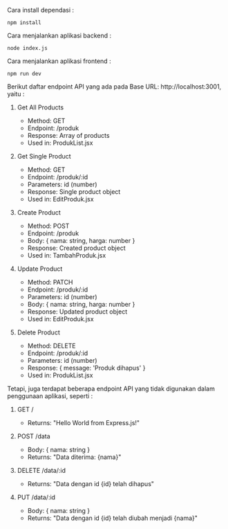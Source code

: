 Cara install dependasi :

```
npm install
```

Cara menjalankan aplikasi backend :

```
node index.js
```

Cara menjalankan aplikasi frontend :

```
npm run dev
```

Berikut daftar endpoint API yang ada pada Base URL: http://localhost:3001, yaitu :

1. Get All Products
   - Method: GET
   - Endpoint: /produk
   - Response: Array of products
   - Used in: ProdukList.jsx

2. Get Single Product
   - Method: GET 
   - Endpoint: /produk/:id
   - Parameters: id (number)
   - Response: Single product object
   - Used in: EditProduk.jsx

3. Create Product
   - Method: POST
   - Endpoint: /produk
   - Body: { nama: string, harga: number }
   - Response: Created product object
   - Used in: TambahProduk.jsx

4. Update Product
   - Method: PATCH
   - Endpoint: /produk/:id
   - Parameters: id (number)
   - Body: { nama: string, harga: number }
   - Response: Updated product object
   - Used in: EditProduk.jsx

5. Delete Product
   - Method: DELETE
   - Endpoint: /produk/:id
   - Parameters: id (number)
   - Response: { message: 'Produk dihapus' }
   - Used in: ProdukList.jsx

Tetapi, juga terdapat beberapa endpoint API yang tidak digunakan dalam penggunaan aplikasi, seperti :

1. GET /
   - Returns: "Hello World from Express.js!"

2. POST /data
   - Body: { nama: string }
   - Returns: "Data diterima: {nama}"

3. DELETE /data/:id
   - Returns: "Data dengan id {id} telah dihapus"

4. PUT /data/:id
   - Body: { nama: string }
   - Returns: "Data dengan id {id} telah diubah menjadi {nama}"